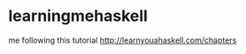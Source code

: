 learningmehaskell
=================

me following this tutorial http://learnyouahaskell.com/chapters
